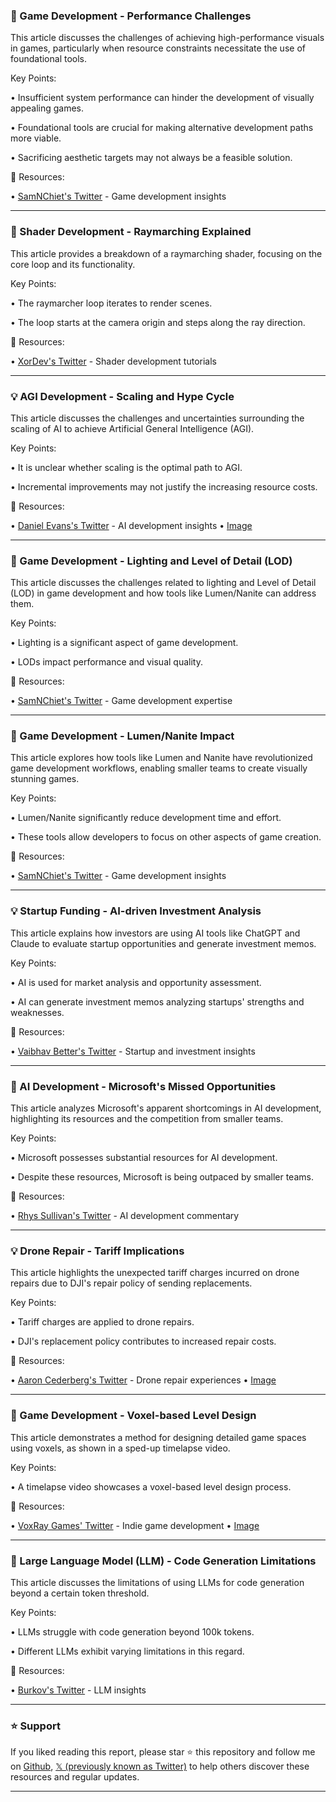 ### 🤖 Game Development - Performance Challenges

This article discusses the challenges of achieving high-performance visuals in games, particularly when resource constraints necessitate the use of foundational tools.

Key Points:

• Insufficient system performance can hinder the development of visually appealing games.

• Foundational tools are crucial for making alternative development paths more viable.

• Sacrificing aesthetic targets may not always be a feasible solution.


🔗 Resources:

• [SamNChiet's Twitter](https://x.com/SamNChiet) - Game development insights


---
### 🤖 Shader Development - Raymarching Explained

This article provides a breakdown of a raymarching shader, focusing on the core loop and its functionality.

Key Points:

• The raymarcher loop iterates to render scenes.

• The loop starts at the camera origin and steps along the ray direction.


🔗 Resources:

• [XorDev's Twitter](https://x.com/XorDev) - Shader development tutorials


---
### 💡 AGI Development - Scaling and Hype Cycle

This article discusses the challenges and uncertainties surrounding the scaling of AI to achieve Artificial General Intelligence (AGI).

Key Points:

• It is unclear whether scaling is the optimal path to AGI.

• Incremental improvements may not justify the increasing resource costs.


🔗 Resources:

• [Daniel Evans's Twitter](https://x.com/danielpevans) - AI development insights
• [Image](https://pbs.twimg.com/media/GqR0cNyWEAAZ9N-?format=jpg&name=900x900)


---
### 🤖 Game Development - Lighting and Level of Detail (LOD)

This article discusses the challenges related to lighting and Level of Detail (LOD) in game development and how tools like Lumen/Nanite can address them.


Key Points:

•  Lighting is a significant aspect of game development.

•  LODs impact performance and visual quality.


🔗 Resources:

• [SamNChiet's Twitter](https://x.com/SamNChiet) - Game development expertise


---
### 🤖 Game Development - Lumen/Nanite Impact

This article explores how tools like Lumen and Nanite have revolutionized game development workflows, enabling smaller teams to create visually stunning games.

Key Points:

• Lumen/Nanite significantly reduce development time and effort.

• These tools allow developers to focus on other aspects of game creation.


🔗 Resources:

• [SamNChiet's Twitter](https://x.com/SamNChiet) - Game development insights


---
### 💡 Startup Funding - AI-driven Investment Analysis

This article explains how investors are using AI tools like ChatGPT and Claude to evaluate startup opportunities and generate investment memos.

Key Points:

• AI is used for market analysis and opportunity assessment.

• AI can generate investment memos analyzing startups' strengths and weaknesses.


🔗 Resources:

• [Vaibhav Better's Twitter](https://x.com/vaibhavbetter) - Startup and investment insights


---
### 🚀 AI Development - Microsoft's Missed Opportunities

This article analyzes Microsoft's apparent shortcomings in AI development, highlighting its resources and the competition from smaller teams.

Key Points:

• Microsoft possesses substantial resources for AI development.

• Despite these resources, Microsoft is being outpaced by smaller teams.


🔗 Resources:

• [Rhys Sullivan's Twitter](https://x.com/RhysSullivan) - AI development commentary


---
### 💡 Drone Repair - Tariff Implications

This article highlights the unexpected tariff charges incurred on drone repairs due to DJI's repair policy of sending replacements.

Key Points:

• Tariff charges are applied to drone repairs.

• DJI's replacement policy contributes to increased repair costs.


🔗 Resources:

• [Aaron Cederberg's Twitter](https://x.com/AaronCederberg) - Drone repair experiences
• [Image](https://pbs.twimg.com/media/GqRjPfNWwAAOqKj?format=jpg&name=medium)


---
### 🚀 Game Development - Voxel-based Level Design

This article demonstrates a method for designing detailed game spaces using voxels, as shown in a sped-up timelapse video.

Key Points:

•  A timelapse video showcases a voxel-based level design process.


🔗 Resources:

• [VoxRay Games' Twitter](https://x.com/voxraygames) - Indie game development
• [Image](https://pbs.twimg.com/amplify_video_thumb/1919594595429842944/img/L7YFo6w59GkJO4hC.jpg)


---
### 🤖 Large Language Model (LLM) - Code Generation Limitations

This article discusses the limitations of using LLMs for code generation beyond a certain token threshold.

Key Points:

• LLMs struggle with code generation beyond 100k tokens.

• Different LLMs exhibit varying limitations in this regard.


🔗 Resources:

• [Burkov's Twitter](https://x.com/burkov) - LLM insights


---

### ⭐️ Support

If you liked reading this report, please star ⭐️ this repository and follow me on [Github](https://github.com/Drix10), [𝕏 (previously known as Twitter)](https://x.com/DRIX_10_) to help others discover these resources and regular updates.

---